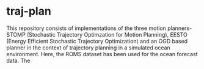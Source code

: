 # traj-plan
This repository consists of implementations of the three motion planners- STOMP (Stochastic Trajectory Optimzation for Motion Planning), EESTO (Energy Efficient Stochastic Trajectory Optimization) and an OGD based planner in the context of trajectory planning in a simulated ocean environment. Here, the ROMS dataset has been used for the ocean forecast data. The 
